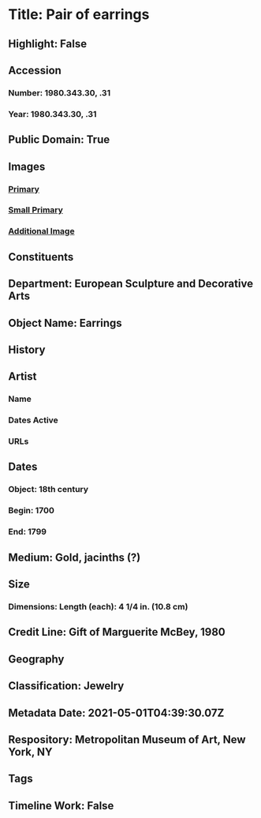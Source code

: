# Title: Pair of earrings
## Highlight: False
## Accession
### Number: 1980.343.30, .31
### Year: 1980.343.30, .31
## Public Domain: True
## Images
### [Primary](https://images.metmuseum.org/CRDImages/es/original/ES2922.jpg)
### [Small Primary](https://images.metmuseum.org/CRDImages/es/web-large/ES2922.jpg)
### [Additional Image](https://images.metmuseum.org/CRDImages/es/original/223479.jpg)
## Constituents
## Department: European Sculpture and Decorative Arts
## Object Name: Earrings
## History
## Artist
### Name
### Dates Active
### URLs
## Dates
### Object: 18th century
### Begin: 1700
### End: 1799
## Medium: Gold,  jacinths (?)
## Size
### Dimensions: Length (each): 4 1/4 in. (10.8 cm)
## Credit Line: Gift of Marguerite McBey, 1980
## Geography
## Classification: Jewelry
## Metadata Date: 2021-05-01T04:39:30.07Z
## Respository: Metropolitan Museum of Art, New York, NY
## Tags
## Timeline Work: False